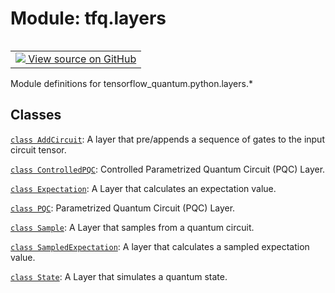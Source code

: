 <div itemscope itemtype="http://developers.google.com/ReferenceObject">
<meta itemprop="name" content="tfq.layers" />
<meta itemprop="path" content="Stable" />
</div>

# Module: tfq.layers


<table class="tfo-notebook-buttons tfo-api" align="left">

<td>
  <a target="_blank" href="https://github.com/tensorflow/quantum/tree/master/tensorflow_quantum/python/layers/__init__.py">
    <img src="https://www.tensorflow.org/images/GitHub-Mark-32px.png" />
    View source on GitHub
  </a>
</td></table>



Module definitions for tensorflow_quantum.python.layers.*



## Classes

[`class AddCircuit`](../tfq/layers/AddCircuit.md): A layer that pre/appends a sequence of gates to the input circuit tensor.

[`class ControlledPQC`](../tfq/layers/ControlledPQC.md): Controlled Parametrized Quantum Circuit (PQC) Layer.

[`class Expectation`](../tfq/layers/Expectation.md): A Layer that calculates an expectation value.

[`class PQC`](../tfq/layers/PQC.md): Parametrized Quantum Circuit (PQC) Layer.

[`class Sample`](../tfq/layers/Sample.md): A Layer that samples from a quantum circuit.

[`class SampledExpectation`](../tfq/layers/SampledExpectation.md): A layer that calculates a sampled expectation value.

[`class State`](../tfq/layers/State.md): A Layer that simulates a quantum state.

